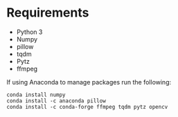 # Requirements

- Python 3
- Numpy
- pillow
- tqdm
- Pytz
- ffmpeg

If using Anaconda to manage packages run the following:
```
conda install numpy
conda install -c anaconda pillow
conda install -c conda-forge ffmpeg tqdm pytz opencv
```
